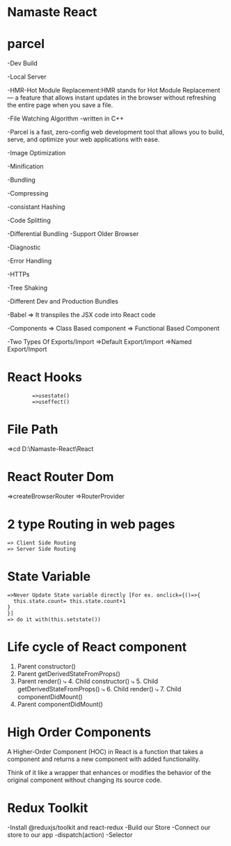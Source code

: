 # Namaste React

# parcel
-Dev Build

-Local Server

-HMR-Hot Module Replacement:HMR stands for Hot Module Replacement — a feature that allows instant updates in the browser without refreshing the entire page when you save a file.

-File Watching Algorithm -written in C++

-Parcel is a fast, zero-config web development tool that allows you to build, serve, and
optimize your web applications with ease.

-Image Optimization

-Minification

-Bundling

-Compressing

-consistant Hashing

-Code Splitting

-Differential Bundling -Support Older Browser

-Diagnostic

-Error Handling

-HTTPs

-Tree Shaking

-Different Dev and Production Bundles

-Babel => It transpiles the JSX code into React code

-Components => Class Based component
            => Functional Based Component


-Two Types Of Exports/Import
            =>Default Export/Import
            =>Named Export/Import

   # React Hooks
            =>usestate()
            =>useffect()         
  # File Path
  =>cd D:\Namaste-React\React

  #  React Router Dom

  =>createBrowserRouter
  =>RouterProvider

  # 2 type Routing in web pages 
  
    => Client Side Routing
    => Server Side Routing 

   # State Variable
    =>Never Update State variable directly [For ex. onclick={()=>{
      this.state.count= this.state.count+1
    }
    }]
    => do it with(this.setstate())

  # Life cycle of React component 
  
  1. Parent constructor()
  2. Parent getDerivedStateFromProps()
  3. Parent render()
   ⤷ 4. Child constructor()
   ⤷ 5. Child getDerivedStateFromProps()
   ⤷ 6. Child render()
   ⤷ 7. Child componentDidMount()
  8. Parent componentDidMount()

# High Order Components
 A Higher-Order Component (HOC) in React is a function that takes a component and returns a new component with added functionality.

Think of it like a wrapper that enhances or modifies the behavior of the original component without changing its source code. 

# Redux Toolkit
 -Install @reduxjs/toolkit and react-redux
 -Build our Store
 -Connect our store to our app
 -dispatch(action)
 -Selector